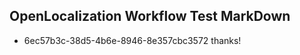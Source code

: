 ## OpenLocalization Workflow Test MarkDown
* 6ec57b3c-38d5-4b6e-8946-8e357cbc3572 thanks!

<!--HONumber=Jul16_HO3-->


